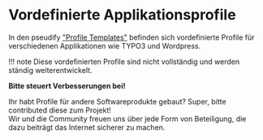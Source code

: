 # Vordefinierte Applikationsprofile

In den pseudify ["Profile Templates"](https://github.com/waldhacker/pseudify-profile-templates/tree/0.0.1/src/Profiles) befinden sich vordefinierte Profile für verschiedenen Applikationen wie TYPO3 und Wordpress.  

!!! note
    Diese vordefinierten Profile sind nicht vollständig und werden ständig weiterentwickelt.  

**Bitte steuert Verbesserungen bei!**  

Ihr habt Profile für andere Softwareprodukte gebaut? Super, bitte contributed diese zum Projekt!  
Wir und die Community freuen uns über jede Form von Beteiligung, die dazu beiträgt das Internet sicherer zu machen.  
